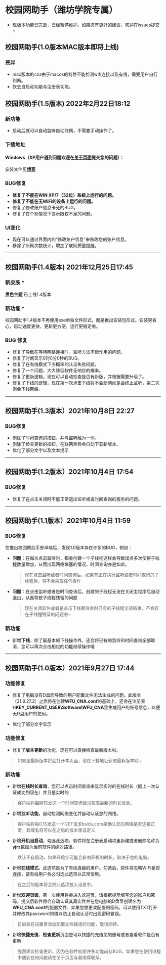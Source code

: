 # 校园网助手（潍坊学院专属）

* 现版本功能已完备，已经暂停维护。如果您有更好的建议，欢迎在issues提交~

## 校园网助手(1.0版本MAC版本即将上线) 

### 差异

* mac版本的cna由于macos的特性不能检测wifi连接以及有线，需要用户自行判断。
* 砍去自启动功能与注册表功能。

## 校园网助手(1.5版本) 2022年2月22日18:12

### 新功能
 
 * 启动后就可以自动监听自动联网，不需要手动操作了。

### 下载地址

#### Windows（XP用户遇到问题欢迎在[关于页面][1]提交您的问题）：
 安装文件见[**博客**][2]

### BUG修复 

 * **修复了不能在WIN XP/7（32位）系统上运行的问题。**
 * **修复了不能在无WiFi的设备上运行的问题。**
 * 修复了修改账户信息卡死的BUG。
 * 修复了在个别情况下提示限权不足的问题。


### UI变化
 
 * 现在可以通过界面内的“修改账户信息”来修改您的账户信息。
 * 移除了断网次数统计，增加了联网质量提醒。


----------


## 校园网助手(1.4版本) 2021年12月25日17:45

###  新皮肤 *

**黑色主题** 已上线1.4版本

### 新功能 *

校园网助手1.4版本不再使用exe单独文件形式，而是推出安装包形式。安装更省心，启动速度更快，更新更方便，运行更稳定啦。

###  BUG 修复 

* 修复了导致在等待网络连接时，监听方法不起作用的问题。
* 修复了时间显示0时0分0秒的BUG。
* 修复了在有线模式下少概率的认证失败问题。
* 修复了一个问题，大大降低软件无响应的概率。
* 修复了更新逻辑，现在可以自动检查是否有新版，并根据需要升级了。
* 修复了下线的逻辑，现在第一次点击下线将不会断网而是会终止监听，第二次则会下线网络。


----------


## 校园网助手(1.3版本）2021年10月8日 22:27


### BUG修复 

* 删除了时间查询的按钮，并与监听融为一体。
* 删除了检查更新的按钮，在联网后将会自动下载新版本。
* 优化了部分文字以及文本提示


----------


## 校园网助手(1.2版本）2021年10月4日 17:54

### BUG修复 

* 修复了在点击关闭时不能正常退出监听或者时间查询的服务的问题。


----------


## 校园网助手(1.1版本）2021年10月4日 11:59

### BUG修复 

在推出校园网助手安卓端后，发现1.0版本存在许多的BUG，例如：

* **问题**：在每次点击监听时，都会创建一个子线程这样会导致误点多次使得子线程数量增加，从而出现网络堵塞的情况。时间查询亦是如此。

  > 现在点击监听或者时间查询后，如果有正在执行监听或者时间查询的子线程后，将不会采取任何操作

* **问题**：在点击监听或者是时间查询后，创建的子线程无法在关闭主程序后自动退出，从而导致子线程残留的问题

  > 现在关闭软件或者是点击下线都将会时已有的子线程全部结束，不会存在子线程残留的问题啦~

### 新功能

* 新增**下线**，除了最基本的下线操作外，还会将已有的监听和时间查询全部取消，您可以再次点击相应的功能继续操作哦


----------


##  校园网助手(1.0版本）2021年9月27日 17:44

###  功能修复 

* 修复了电脑没有D盘而导致的用户配置文件无法生成的问题。此版本（21.9.27.2）之后将在创建**WFU_CNA.conf**的基础上，还会在注册表**HKEY_CURRENT_USER\\Software\\WFU_CNA**里生成用户的账号信息，以便无D盘用户的使用。

* 优化了部分文字显示

### 功能修复 

* 修复了**版本更新**的功能，现在可以直接检查最新版本啦。

> 如果是最新版本将会打开本页面，请在下载地址获取最新版本哟~

###  新功能 

* 新增**在线时长查询**，您可以点击时间查询来显示实时的在线时长（据上一次认证成功到现在）并且是实时的

>  客户端将每隔1S发送一个时间查询请求获取最新的时长信息。

* 新增**监听功能**，自动检测网络变化并自动认证您的网络。

>  客户端将每0.1S发送一个GET请求baidu.com来确认您的网络是否连接正常，其域名将可以在之后的版本里自定义

* 新增**开机自启动**，勾选此选项，软件将在注册表启动项里新建或者删除名称为**yjrz**数据为当前软件的绝对路径。

> 默认不自启动，如果开启它可能会影响开机的时长，取决于您的电脑。

* 新增**在线模式**，此选项是为了有线连接的用户。勾选后，软件将忽略WIFI是否连接，请有线用户务必勾选此选项以正常使用。

> 在之后的版本将会把此选项放入设置中。

* 新增**欢迎页面**，第一次使用将会进入欢迎页，请根据提示填写您的账户和密码，提交后软件将会自动认证其真实性并在您电脑的D盘里创建名为**WFU_CNA.conf**的配置文件，如果您想更改配置的密码，可以使用TXT打开并修改其password的值以防止自动认证时出现密码错误。

> 日后将在设置里添加配置文件路径的功能，敬请期待。

* 新增**快捷充值**、**检查更新**页面您可以快捷的充值您的账号或者查看软件是否有更新

> 强烈建议检查更新，因为在软件初期许多功能尚存BUG，如果您在使用过程中遇到任何问题请在关于页面与我取得联系。


  [1]: https://www.nvidia.fun/index.php/start-page.html
  [2]: https://www.nvidia.fun/index.php/archives/98/
